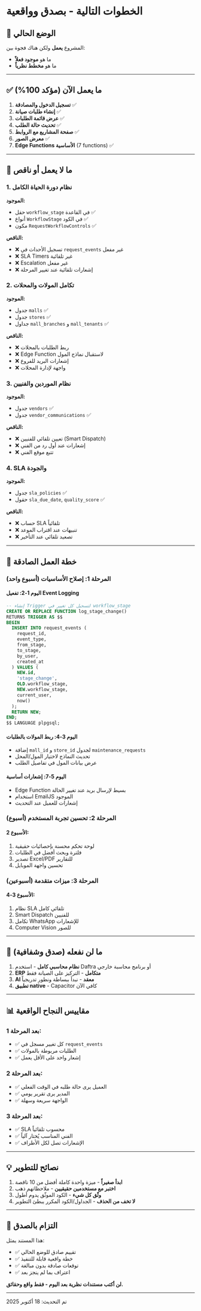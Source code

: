 # الخطوات التالية - بصدق وواقعية

## 🎯 الوضع الحالي

المشروع **يعمل** ولكن هناك فجوة بين:
- ما هو **موجود فعلاً** 
- ما هو **مخطط نظرياً**

---

## ✅ ما يعمل الآن (مؤكد 100%)

1. **تسجيل الدخول والمصادقة** ✅
2. **إنشاء طلبات صيانة** ✅
3. **عرض قائمة الطلبات** ✅
4. **تحديث حالة الطلب** ✅
5. **صفحة المشاريع مع الروابط** ✅
6. **معرض الصور** ✅
7. **Edge Functions الأساسية** (7 functions) ✅

---

## 🔴 ما لا يعمل أو ناقص

### 1. نظام دورة الحياة الكامل
**الموجود:**
- حقل `workflow_stage` في القاعدة ✅
- أنواع `WorkflowStage` في الكود ✅
- مكون `RequestWorkflowControls` ✅

**الناقص:**
- ❌ تسجيل الأحداث في `request_events` غير مفعل
- ❌ SLA Timers غير تلقائية
- ❌ Escalation غير مفعل
- ❌ إشعارات تلقائية عند تغيير المرحلة

### 2. تكامل المولات والمحلات
**الموجود:**
- جدول `malls` ✅
- جدول `stores` ✅
- جداول `mall_branches` و `mall_tenants` ✅

**الناقص:**
- ❌ ربط الطلبات بالمحلات
- ❌ Edge Function لاستقبال نماذج المول
- ❌ إشعارات البريد للفروع
- ❌ واجهة لإدارة المحلات

### 3. نظام الموردين والفنيين
**الموجود:**
- جدول `vendors` ✅
- جدول `vendor_communications` ✅

**الناقص:**
- ❌ تعيين تلقائي للفنيين (Smart Dispatch)
- ❌ إشعارات عند أول رد من الفني
- ❌ تتبع موقع الفني

### 4. SLA والجودة
**الموجود:**
- جدول `sla_policies` ✅
- حقول `sla_due_date`, `quality_score` ✅

**الناقص:**
- ❌ حساب SLA تلقائياً
- ❌ تنبيهات عند اقتراب الموعد
- ❌ تصعيد تلقائي عند التأخير

---

## 🎯 خطة العمل الصادقة

### المرحلة 1: إصلاح الأساسيات (أسبوع واحد)

#### اليوم 1-2: تفعيل Event Logging
```sql
-- إنشاء Trigger لتسجيل كل تغيير في workflow_stage
CREATE OR REPLACE FUNCTION log_stage_change()
RETURNS TRIGGER AS $$
BEGIN
  INSERT INTO request_events (
    request_id,
    event_type,
    from_stage,
    to_stage,
    by_user,
    created_at
  ) VALUES (
    NEW.id,
    'stage_change',
    OLD.workflow_stage,
    NEW.workflow_stage,
    current_user,
    now()
  );
  RETURN NEW;
END;
$$ LANGUAGE plpgsql;
```

#### اليوم 3-4: ربط المولات بالطلبات
- إضافة `mall_id` و `store_id` لجدول `maintenance_requests`
- تحديث النماذج لاختيار المول/المحل
- عرض بيانات المول في تفاصيل الطلب

#### اليوم 5-7: إشعارات أساسية
- Edge Function بسيط لإرسال بريد عند تغيير الحالة
- استخدام EmailJS الموجود
- إشعارات للعميل عند التحديث

### المرحلة 2: تحسين تجربة المستخدم (أسبوع)

#### الأسبوع 2:
1. لوحة تحكم محسنة بإحصائيات حقيقية
2. فلترة وبحث أفضل في الطلبات
3. تصدير Excel/PDF للتقارير
4. تحسين واجهة الموبايل

### المرحلة 3: ميزات متقدمة (أسبوعين)

#### الأسبوع 3-4:
1. نظام SLA تلقائي كامل
2. Smart Dispatch للفنيين
3. تكامل WhatsApp للإشعارات
4. Computer Vision للصور

---

## 🚫 ما لن نفعله (صدق وشفافية)

1. **نظام محاسبي كامل** - استخدم Daftra أو برنامج محاسبة خارجي
2. **ERP متكامل** - التركيز على الصيانة فقط
3. **AI معقد** - نبدأ ببساطة ونطور تدريجياً
4. **تطبيق native** - Capacitor كافي الآن

---

## 📊 مقاييس النجاح الواقعية

### بعد المرحلة 1:
- ✅ كل تغيير مسجل في `request_events`
- ✅ الطلبات مربوطة بالمولات
- ✅ إشعار واحد على الأقل يعمل

### بعد المرحلة 2:
- ✅ العميل يرى حالة طلبه في الوقت الفعلي
- ✅ المدير يرى تقرير يومي
- ✅ الواجهة سريعة وسهلة

### بعد المرحلة 3:
- ✅ SLA محسوب تلقائياً
- ✅ الفني المناسب يُختار آلياً
- ✅ الإشعارات تصل لكل الأطراف

---

## 💡 نصائح للتطوير

1. **ابدأ صغيراً** - ميزة واحدة كاملة أفضل من 10 ناقصة
2. **اختبر مع مستخدمين حقيقيين** - ملاحظاتهم ذهب
3. **وثّق كل شيء** - الكود الموثّق يدوم أطول
4. **لا تخف من الحذف** - الجداول/الكود المكرر يبطئ التطوير

---

## 🤝 التزام بالصدق

هذا المستند يمثل:
- ✅ تقييم صادق للوضع الحالي
- ✅ خطة واقعية قابلة للتنفيذ
- ✅ توقعات صادقة بدون مبالغة
- ✅ اعتراف بما لم ينجز بعد

**لن أكتب مستندات نظرية بعد اليوم - فقط واقع وحقائق.**

---

تم التحديث: 18 أكتوبر 2025
